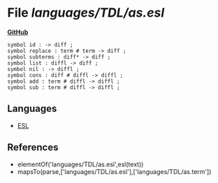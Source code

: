 # File _languages/TDL/as.esl_
**[GitHub](https://github.com/softlang/yas/blob/master/languages/TDL/as.esl)**
```
symbol id : -> diff ;
symbol replace : term # term -> diff ;
symbol subterms : diff* -> diff ;
symbol list : diffl -> diff ;
symbol nil : -> diffl ;
symbol cons : diff # diffl -> diffl ;
symbol add : term # diffl -> diffl ;
symbol sub : term # diffl -> diffl ;
```

## Languages
* [ESL](../languages/ESL.md)

## References
* elementOf('languages/TDL/as.esl',esl(text))
* mapsTo(parse,['languages/TDL/as.esl'],['languages/TDL/as.term'])
